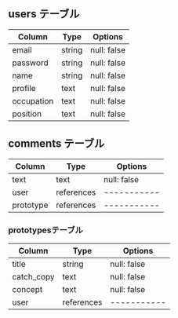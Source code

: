 ## users テーブル

| Column   | Type   | Options     |
| -------- | ------ | ----------- |
| email    | string | null: false |
| password | string | null: false |
| name     | string | null: false |
| profile  | text   | null: false |
|occupation| text   | null: false |
| position | text   | null: false |

## comments テーブル

| Column      |  Type       | Options     |
| ----------- |  -----------|  ---------- |
| text        |  text       | null: false |
| user        |  references | ----------- |
| prototype   |  references | ----------- |

### prototypesテーブル

| Column      |  Type       | Options     |
| ----------- |  -----------|  ---------- |
| title       |  string     | null: false |
| catch_copy  |  text       | null: false |
| concept     |  text       | null: false |
| user        |  references | ----------- |

